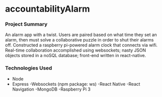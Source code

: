 # accountabilityAlarm

### Project Summary
An alarm app with a twist. Users are paired based on what time they set an alarm, then must solve a collaborative puzzle in order to shut their alarms off. Constructed a raspberry pi-powered alarm clock that connects via wifi. Real-time collaboration accomplished using websockets; nasty JSON objects stored in a noSQL database; front-end written in react-native.

### Technologies Used
* Node
* Express
-Websockets (npm package: ws)
-React Native
-React Navigation
-MongoDB
-Raspberry Pi 3


